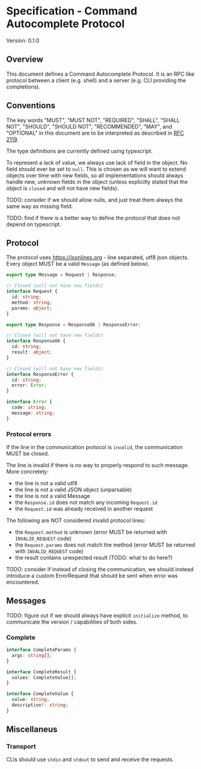 # Specification - Command Autocomplete Protocol

Version: 0.1.0

## Overview

This document defines a Command Autocomplete Protocol. It is an RPC like
protocol between a client (e.g. shell) and a server (e.g. CLI providing the
completions).

## Conventions

The key words "MUST", "MUST NOT", "REQUIRED", "SHALL", "SHALL NOT", "SHOULD",
"SHOULD NOT", "RECOMMENDED", "MAY", and "OPTIONAL" in this document are to be
interpreted as described in [RFC 2119](http://www.ietf.org/rfc/rfc4627.txt).

The type definitions are currently defined using typescript.

To represent a lack of value, we always use lack of field in the object. No
field should ever be set to `null`. This is chosen as we will want to extend
objects over time with new fields, so all implementations should always handle
new, unknown fields in the object (unless explicitly stated that the object is
`closed` and will not have new fields).

TODO: consider if we should allow nulls, and just treat them always the same way
as missing field.

TODO: find if there is a better way to define the protocol that does not depend
on typescript.

## Protocol

The protocol uses https://jsonlines.org - line separated, utf8 json objects.
Every object MUST be a valid `Message` (as defined below).

```typescript
export type Message = Request | Response;
```

```typescript
// Closed (will not have new fields)
interface Request {
  id: string;
  method: string;
  params: object;
}
```

```typescript
export type Response = ResponseOk | ResponseError; 

// Closed (will not have new fields)
interface ResponseOk {
  id: string;
  result: object;
}

// Closed (will not have new fields)
interface ResponseError {
  id: string;
  error: Error;
}

interface Error {
  code: string;
  message: string;
}
```

### Protocol errors

If the line in the communication protocol is `invalid`, the communication MUST
be closed.

The line is invalid if there is no way to properly respond to such message.
More concretely:

- the line is not a valid utf8
- the line is not a valid JSON object (unparsable)
- the line is not a valid Message
- the `Response.id` does not match any incoming `Request.id`
- the `Request.id` was already received in another request

The following are NOT considered invalid protocol lines:

- the `Request.method` is unknown (error MUST be returned with `INVALID_REQUEST` code)
- the `Request.params` does not match the method (error MUST be returned with `INVALID_REQUEST` code)
- the result contains unexpected result (TODO: what to do here?)

TODO: consider if instead of closing the communication, we should instead
introduce a custom ErrorRequest that should be sent when error was encountered.

## Messages

TODO: figure out if we should always have explicit `initialize` method, to
communicate the version / capabilities of both sides.

### Complete

```typescript
interface CompleteParams {
  args: string[];
}

interface CompleteResult {
  values: CompleteValue[];
}

interface CompleteValue {
  value: string;
  description?: string;
}
```

## Miscellaneus

### Transport

CLIs should use `stdin` and `stdout` to send and receive the requests.
